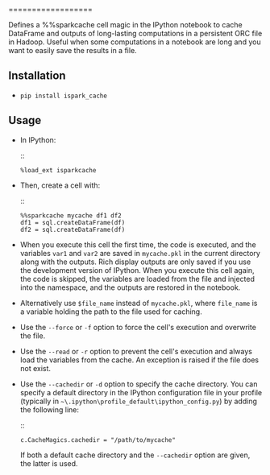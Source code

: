 ==================

Defines a %%sparkcache cell magic in the IPython notebook to cache DataFrame
and outputs of long-lasting computations in a persistent ORC file in Hadoop.
Useful when some computations in a notebook are long and you want to
easily save the results in a file.

Installation
------------

-  ``pip install ispark_cache``

Usage
-----

-  In IPython:

   ::

       %load_ext isparkcache

-  Then, create a cell with:

   ::

       %%sparkcache mycache df1 df2
       df1 = sql.createDataFrame(df)
       df2 = sql.createDataFrame(df)

-  When you execute this cell the first time, the code is executed, and
   the variables ``var1`` and ``var2`` are saved in ``mycache.pkl`` in
   the current directory along with the outputs. Rich display outputs
   are only saved if you use the development version of IPython. When
   you execute this cell again, the code is skipped, the variables are
   loaded from the file and injected into the namespace, and the outputs
   are restored in the notebook.

-  Alternatively use ``$file_name`` instead of ``mycache.pkl``, where
   ``file_name`` is a variable holding the path to the file used for
   caching.

-  Use the ``--force`` or ``-f`` option to force the cell's execution
   and overwrite the file.

-  Use the ``--read`` or ``-r`` option to prevent the cell's execution
   and always load the variables from the cache. An exception is raised
   if the file does not exist.

-  Use the ``--cachedir`` or ``-d`` option to specify the cache
   directory. You can specify a default directory in the IPython
   configuration file in your profile (typically in
   ``~\.ipython\profile_default\ipython_config.py``) by adding the
   following line:

   ::

       c.CacheMagics.cachedir = "/path/to/mycache"

   If both a default cache directory and the ``--cachedir`` option are
   given, the latter is used.
